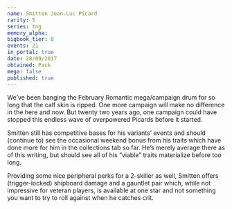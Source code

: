 ```yaml
---
name: Smitten Jean-Luc Picard
rarity: 5
series: tng
memory_alpha:
bigbook_tier: 8
events: 21
in_portal: true
date: 28/09/2017
obtained: Pack
mega: false
published: true
---
```


We’ve been banging the February Romantic mega/campaign drum for so long that the calf skin is ripped. One more campaign will make no difference in the here and now. But twenty two years ago, one campaign could have stopped this endless wave of overpowered Picards before it started.

Smitten still has competitive bases for his variants’ events and should (continue to) see the occasional weekend bonus from his traits which have done more for him in the collections tab so far. He’s merely average there as of this writing, but should see all of his “viable” traits materialize before too long.

Providing some nice peripheral perks for a 2-skiller as well, Smitten offers (trigger-locked) shipboard damage and a gauntlet pair which, while not impressive for veteran players, is available at one star and not something you want to try to roll against when he catches crit.

